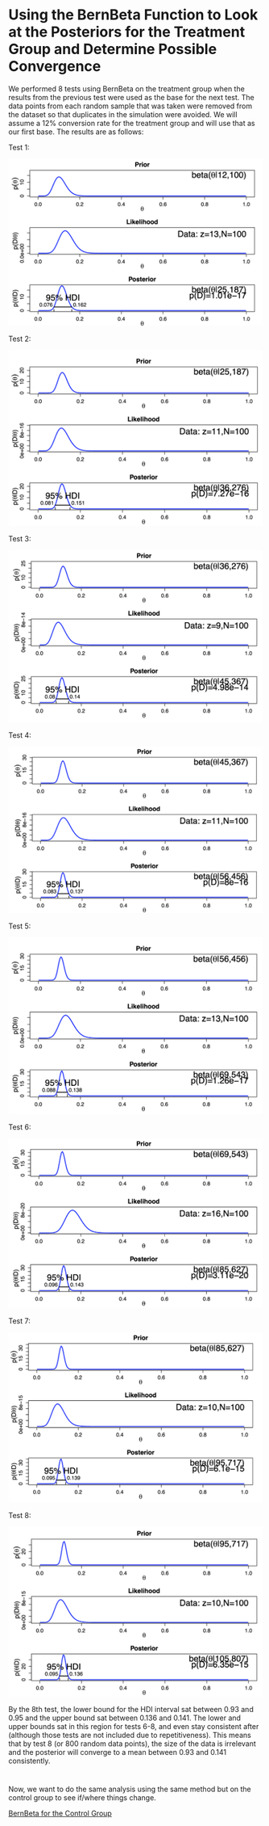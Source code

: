 # Using the BernBeta Function to Look at the Posteriors for the Treatment Group and Determine Possible Convergence

We performed 8 tests using BernBeta on the treatment group when the results from the previous test were used as the base for the next test. The data points from each random sample that was taken were removed from the dataset so that duplicates in the simulation were avoided. We will assume a 12% conversion rate for the treatment group and will use that as our first base. The results are as follows:

Test 1: 

![test1treatment](https://github.com/EvaGostiuk/MAT4376-project-2-team-3/blob/master/AB_DataSet/task_3/treatment_images/test1treatment.png?raw=true)

Test 2: 

![test2treatment](https://github.com/EvaGostiuk/MAT4376-project-2-team-3/blob/master/AB_DataSet/task_3/treatment_images/test2treatment.png?raw=true)

Test 3: 

![test3treatment](https://github.com/EvaGostiuk/MAT4376-project-2-team-3/blob/master/AB_DataSet/task_3/treatment_images/test3treatment.png?raw=true)

Test 4: 

![test4treatment](https://github.com/EvaGostiuk/MAT4376-project-2-team-3/blob/master/AB_DataSet/task_3/treatment_images/test4treatment.png?raw=true)

Test 5: 

![test5treatment](https://github.com/EvaGostiuk/MAT4376-project-2-team-3/blob/master/AB_DataSet/task_3/treatment_images/test5treatment.png?raw=true)

Test 6: 

![test6treatment](https://github.com/EvaGostiuk/MAT4376-project-2-team-3/blob/master/AB_DataSet/task_3/treatment_images/test6treatment.png?raw=true)

Test 7: 

![test7treatment](https://github.com/EvaGostiuk/MAT4376-project-2-team-3/blob/master/AB_DataSet/task_3/treatment_images/test7treatment.png?raw=true)

Test 8:

![test8treatment](https://github.com/EvaGostiuk/MAT4376-project-2-team-3/blob/master/AB_DataSet/task_3/treatment_images/test8treatment.png?raw=true)

<!--- Test 9: -->

<!--- ![test9treatment](https://github.com/EvaGostiuk/MAT4376-project-2-team-3/blob/master/AB_DataSet/task_3/treatment_images/test9treatment.png?raw=true) -->

<!--- Test 10: -->

<!--- ![test10treatment](https://github.com/EvaGostiuk/MAT4376-project-2-team-3/blob/master/AB_DataSet/task_3/treatment_images/test10treatment.png?raw=true) -->

By the 8th test, the lower bound for the HDI interval sat between 0.93 and 0.95 and the upper bound sat between 0.136 and 0.141. The lower and upper bounds sat in this region for tests 6-8, and even stay consistent after (although those tests are not included due to repetitiveness). This means that by test 8 (or 800 random data points), the size of the data is irrelevant and the posterior will converge to a mean between 0.93 and 0.141 consistently. 

# 

Now, we want to do the same analysis using the same method but on the control group to see if/where things change. 

[BernBeta for the Control Group](https://github.com/EvaGostiuk/MAT4376-project-2-team-3/blob/master/AB_DataSet/task_3/02-BernBeta_Control.md)
